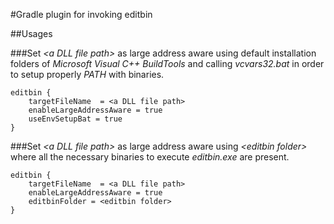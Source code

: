 #Gradle plugin for invoking editbin

##Usages

###Set _\<a DLL file path\>_ as large address aware using default installation folders of _Microsoft Visual C++ BuildTools_ and calling _vcvars32.bat_ in order to setup properly _PATH_ with binaries.
```Gradle
editbin {
    targetFileName  = <a DLL file path>
    enableLargeAddressAware = true
    useEnvSetupBat = true
}
```

###Set _\<a DLL file path\>_ as large address aware using _\<editbin folder\>_ where all the necessary binaries to execute _editbin.exe_ are present.
```Gradle
editbin {
    targetFileName  = <a DLL file path>
    enableLargeAddressAware = true
    editbinFolder = <editbin folder>
}
```
